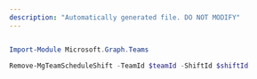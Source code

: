 ```yaml
---
description: "Automatically generated file. DO NOT MODIFY"
---
```


```powershell

Import-Module Microsoft.Graph.Teams

Remove-MgTeamScheduleShift -TeamId $teamId -ShiftId $shiftId

```